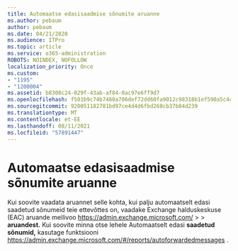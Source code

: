 ```yaml
---
title: Automaatse edasisaadmise sõnumite aruanne
ms.author: pebaum
author: pebaum
ms.date: 04/21/2020
ms.audience: ITPro
ms.topic: article
ms.service: o365-administration
ROBOTS: NOINDEX, NOFOLLOW
localization_priority: Once
ms.custom:
- "1195"
- "1200004"
ms.assetid: b8308c24-029f-43ab-af84-0ac97e6ff9d7
ms.openlocfilehash: f501b9c74b7480a706def72dd60fa9012c98318b1ef590a5c4c9c17d707d5240
ms.sourcegitcommit: 920051182781bd97ce4d4d6fbd268cb37b84d239
ms.translationtype: MT
ms.contentlocale: et-EE
ms.lasthandoff: 08/11/2021
ms.locfileid: "57891447"
---
```

# <a name="auto-forwarded-messages-report"></a>Automaatse edasisaadmise sõnumite aruanne

Kui soovite vaadata aruannet selle kohta, kui palju automaatselt edasi [](https://docs.microsoft.com/exchange/monitoring/mail-flow-reports/mfr-auto-forwarded-messages-report) saadetud sõnumeid teie ettevõttes on, vaadake Exchange halduskeskuse (EAC) aruande meilivoo <https://admin.exchange.microsoft.com/> \>  \> **aruandest.** Kui soovite minna otse lehele Automaatselt edasi **saadetud sõnumid,** kasutage funktsiooni <https://admin.exchange.microsoft.com/#/reports/autoforwardedmessages> .
  